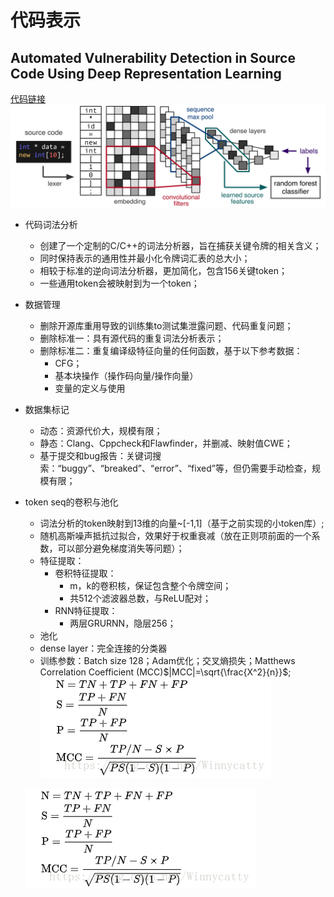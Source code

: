 <!--
 * @Author: Suez_kip 287140262@qq.com
 * @Date: 2022-11-26 16:14:20
 * @LastEditTime: 2022-11-26 18:26:00
 * @LastEditors: Suez_kip
 * @Description: 
-->

# 代码表示

## Automated Vulnerability Detection in Source Code Using Deep Representation Learning

[代码链接](./../AI漏洞挖掘/codeRepresenting/Automated_Vulnerability_Detection_in_Source_Code_Using_Deep_Representation_Learning.pdf)  
![图 4](../images/c47a74850e10b5fa96b25e14aa55ac4853ce3a72f223ffa4fbd526206ff02d1e.png)  

- 代码词法分析
  - 创建了一个定制的C/C++的词法分析器，旨在捕获关键令牌的相关含义；
  - 同时保持表示的通用性并最小化令牌词汇表的总大小；
  - 相较于标准的逆向词法分析器，更加简化，包含156关键token；
  - 一些通用token会被映射到为一个token；
- 数据管理
  - 删除开源库重用导致的训练集to测试集泄露问题、代码重复问题；
  - 删除标准一：具有源代码的重复词法分析表示；
  - 删除标准二：重复编译级特征向量的任何函数，基于以下参考数据：
    - CFG；
    - 基本块操作（操作码向量/操作向量）
    - 变量的定义与使用
- 数据集标记
  - 动态：资源代价大，规模有限；
  - 静态：Clang、Cppcheck和Flawfinder，并删减、映射值CWE；
  - 基于提交和bug报告：关键词搜索：“buggy”、“breaked”、“error”、“fixed”等，但仍需要手动检查，规模有限；
- token seq的卷积与池化
  - 词法分析的token映射到13维的向量~[-1,1]（基于之前实现的小token库）;
  - 随机高斯噪声抵抗过拟合，效果好于权重衰减（放在正则项前面的一个系数，可以部分避免梯度消失等问题）；
  - 特征提取：
    - 卷积特征提取：
      - m，k的卷积核，保证包含整个令牌空间；
      - 共512个滤波器总数，与ReLU配对；
    - RNN特征提取：
      - 两层GRURNN，隐层256；
  - 池化
  - dense layer：完全连接的分类器
  - 训练参数：Batch size 128；Adam优化；交叉熵损失；Matthews Correlation Coefficient (MCC)$|MCC|=\sqrt{\frac{X^2}{n}}$;  ![图 7](../images/9fb1c7f7e877fd44c8d2ad516096ef260a826f87dba8411904ac309e0f3232e6.png)  

  ![图 6](../images/9fb1c7f7e877fd44c8d2ad516096ef260a826f87dba8411904ac309e0f3232e6.png)  
